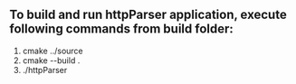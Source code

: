## To build and run httpParser application, execute following commands from build folder:
1) cmake ../source
2) cmake --build .
3) ./httpParser
